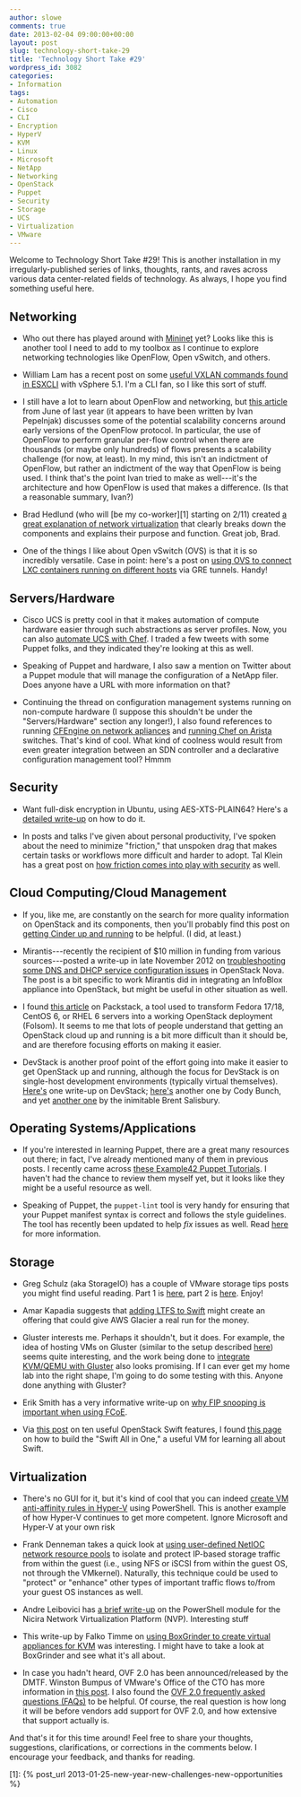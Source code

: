 ```yaml
---
author: slowe
comments: true
date: 2013-02-04 09:00:00+00:00
layout: post
slug: technology-short-take-29
title: 'Technology Short Take #29'
wordpress_id: 3082
categories:
- Information
tags:
- Automation
- Cisco
- CLI
- Encryption
- HyperV
- KVM
- Linux
- Microsoft
- NetApp
- Networking
- OpenStack
- Puppet
- Security
- Storage
- UCS
- Virtualization
- VMware
---
```


Welcome to Technology Short Take #29! This is another installation in my irregularly-published series of links, thoughts, rants, and raves across various data center-related fields of technology. As always, I hope you find something useful here.

## Networking

* Who out there has played around with [Mininet](http://mininet.github.com/) yet? Looks like this is another tool I need to add to my toolbox as I continue to explore networking technologies like OpenFlow, Open vSwitch, and others.

* William Lam has a recent post on some [useful VXLAN commands found in ESXCLI](http://blogs.vmware.com/vsphere/2013/01/useful-vxlan-commands-in-esxcli-5-1.html) with vSphere 5.1. I'm a CLI fan, so I like this sort of stuff.

* I still have a lot to learn about OpenFlow and networking, but [this article](http://highscalability.com/blog/2012/6/4/openflowsdn-is-not-a-silver-bullet-for-network-scalability.html) from June of last year (it appears to have been written by Ivan Pepelnjak) discusses some of the potential scalability concerns around early versions of the OpenFlow protocol. In particular, the use of OpenFlow to perform granular per-flow control when there are thousands (or maybe only hundreds) of flows presents a scalability challenge (for now, at least). In my mind, this isn't an indictment of OpenFlow, but rather an indictment of the way that OpenFlow is being used. I think that's the point Ivan tried to make as well---it's the architecture and how OpenFlow is used that makes a difference. (Is that a reasonable summary, Ivan?)

* Brad Hedlund (who will [be my co-worker][1] starting on 2/11) created [a great explanation of network virtualization](http://bradhedlund.com/2013/01/28/network-virtualization-a-next-generation-modular-platform-for-the-virtual-network/) that clearly breaks down the components and explains their purpose and function. Great job, Brad.

* One of the things I like about Open vSwitch (OVS) is that it is so incredibly versatile. Case in point: here's a post on [using OVS to connect LXC containers running on different hosts](https://s3hh.wordpress.com/2012/05/28/connecting-containers-on-several-hosts-with-open-vswitch/) via GRE tunnels. Handy!

## Servers/Hardware

* Cisco UCS is pretty cool in that it makes automation of compute hardware easier through such abstractions as server profiles. Now, you can also [automate UCS with Chef](http://www.velankani.net/cisco-ucs-automation-with-opscode-chef/). I traded a few tweets with some Puppet folks, and they indicated they're looking at this as well.

* Speaking of Puppet and hardware, I also saw a mention on Twitter about a Puppet module that will manage the configuration of a NetApp filer. Does anyone have a URL with more information on that?

* Continuing the thread on configuration management systems running on non-compute hardware (I suppose this shouldn't be under the "Servers/Hardware" section any longer!), I also found references to running [CFEngine on network apliances](http://cfengine.com/network-appliances) and [running Chef on Arista](http://wiki.opscode.com/display/chef/Chef+on+Arista) switches. That's kind of cool. What kind of coolness would result from even greater integration between an SDN controller and a declarative configuration management tool? Hmmm

## Security

* Want full-disk encryption in Ubuntu, using AES-XTS-PLAIN64? Here's a [detailed write-up](https://57un.wordpress.com/2013/02/01/full-disk-encryption-using-ubuntu-in-most-secure-mode-with-aes-xts-plain64/) on how to do it.

* In posts and talks I've given about personal productivity, I've spoken about the need to minimize "friction," that unspoken drag that makes certain tasks or workflows more difficult and harder to adopt. Tal Klein has a great post on [how friction comes into play with security](http://blogs.bromium.com/2013/01/24/the-friction-affliction/) as well.

## Cloud Computing/Cloud Management

* If you, like me, are constantly on the search for more quality information on OpenStack and its components, then you'll probably find this post on [getting Cinder up and running](http://rconradharris.com/2013/01/14/getting-cinder-up-and-running.html) to be helpful. (I did, at least.)

* Mirantis---recently the recipient of $10 million in funding from various sources---posted a write-up in late November 2012 on [troubleshooting some DNS and DHCP service configuration issues](http://www.mirantis.com/blog/dns-dhcp-service-configuration-openstack-nova/) in OpenStack Nova. The post is a bit specific to work Mirantis did in integrating an InfoBlox appliance into OpenStack, but might be useful in other situation as well.

* I found [this article](http://goodsquishy.com/2012/12/introducing-openstack-packstack/) on Packstack, a tool used to transform Fedora 17/18, CentOS 6, or RHEL 6 servers into a working OpenStack deployment (Folsom). It seems to me that lots of people understand that getting an OpenStack cloud up and running is a bit more difficult than it should be, and are therefore focusing efforts on making it easier.

* DevStack is another proof point of the effort going into make it easier to get OpenStack up and running, although the focus for DevStack is on single-host development environments (typically virtual themselves). [Here's](http://www.scalegrid.net/blog/?p=11) one write-up on DevStack; [here's](http://openstack.prov12n.com/nesting-openstack-in-openstack/) another one by Cody Bunch, and yet [another one](http://networkstatic.net/openstack-quantum-devstack-on-a-laptop-with-vmware-fusion/) by the inimitable Brent Salisbury.

## Operating Systems/Applications

* If you're interested in learning Puppet, there are a great many resources out there; in fact, I've already mentioned many of them in previous posts. I recently came across [these Example42 Puppet Tutorials](http://www.example42.com/?q=Example42PuppetTutorials). I haven't had the chance to review them myself yet, but it looks like they might be a useful resource as well.

* Speaking of Puppet, the `puppet-lint` tool is very handy for ensuring that your Puppet manifest syntax is correct and follows the style guidelines. The tool has recently been updated to help _fix_ issues as well. Read [here](http://bombasticmonkey.com/2013/01/28/fix-simple-problems-with-puppet-lint/) for more information.

## Storage

* Greg Schulz (aka StorageIO) has a couple of VMware storage tips posts you might find useful reading. Part 1 is [here](http://storageioblog.com/?p=4172), part 2 is [here](http://storageioblog.com/?p=4180). Enjoy!

* Amar Kapadia suggests that [adding LTFS to Swift](http://www.buildcloudstorage.com/2012/08/cold-storage-using-openstack-swift-vs.html) might create an offering that could give AWS Glacier a real run for the money.

* Gluster interests me. Perhaps it shouldn't, but it does. For example, the idea of hosting VMs on Gluster (similar to the setup described [here](http://blog.jebpages.com/archives/fedora-17-openstack-and-gluster-3-3/)) seems quite interesting, and the work being done to [integrate KVM/QEMU with Gluster](http://www.gluster.org/2012/11/integration-with-kvmqemu/) also looks promising. If I can ever get my home lab into the right shape, I'm going to do some testing with this. Anyone done anything with Gluster?

* Erik Smith has a very informative write-up on [why FIP snooping is important when using FCoE](http://brasstacksblog.typepad.com/brass-tacks/2013/01/yet-another-reason-why-enabling-fip-snooping-is-important-when-using-fcoe.html).

* Via [this post](http://www.17od.com/2012/12/19/ten-useful-openstack-swift-features/) on ten useful OpenStack Swift features, I found [this page](http://docs.openstack.org/developer/swift/development_saio.html) on how to build the "Swift All in One," a useful VM for learning all about Swift.

## Virtualization

* There's no GUI for it, but it's kind of cool that you can indeed [create VM anti-affinity rules in Hyper-V](http://www.ravichaganti.com/blog/?p=2712) using PowerShell. This is another example of how Hyper-V continues to get more competent. Ignore Microsoft and Hyper-V at your own risk

* Frank Denneman takes a quick look at [using user-defined NetIOC network resource pools](http://frankdenneman.nl/2013/01/21/direct-ip-storage-and-using-netioc-user-defined-network-resource-pools-for-qos/) to isolate and protect IP-based storage traffic from within the guest (i.e., using NFS or iSCSI from within the guest OS, not through the VMkernel). Naturally, this technique could be used to "protect" or "enhance" other types of important traffic flows to/from your guest OS instances as well.

* Andre Leibovici has [a brief write-up](http://myvirtualcloud.net/?p=4210) on the PowerShell module for the Nicira Network Virtualization Platform (NVP). Interesting stuff

* This write-up by Falko Timme on [using BoxGrinder to create virtual appliances for KVM](http://www.howtoforge.com/creating-virtual-redhat-centos-scientific-linux-fedora-appliances-for-kvm-with-boxgrinder-fedora-17) was interesting. I might have to take a look at BoxGrinder and see what it's all about.

* In case you hadn't heard, OVF 2.0 has been announced/released by the DMTF. Winston Bumpus of VMware's Office of the CTO has more information in [this post](http://cto.vmware.com/ovf-2-0-is-here/). I also found the [OVF 2.0 frequently asked questions (FAQs)](http://dmtf.org/about/faq/ovf_faq) to be helpful. Of course, the real question is how long it will be before vendors add support for OVF 2.0, and how extensive that support actually is.

And that's it for this time around! Feel free to share your thoughts, suggestions, clarifications, or corrections in the comments below. I encourage your feedback, and thanks for reading.

[1]: {% post_url 2013-01-25-new-year-new-challenges-new-opportunities %}
